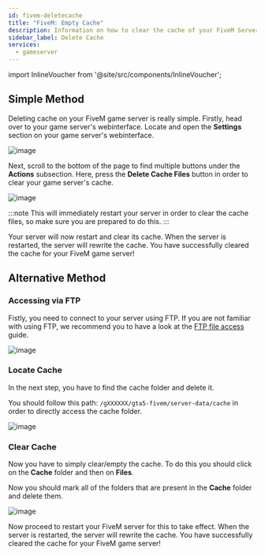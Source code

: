 ```yaml
---
id: fivem-deletecache
title: "FiveM: Empty Cache"
description: Information on how to clear the cache of your FiveM Server from ZAP-Hosting - ZAP-Hosting.com documentation
sidebar_label: Delete Cache
services:
  - gameserver
---
```


import InlineVoucher from '@site/src/components/InlineVoucher';

<InlineVoucher />

## Simple Method

Deleting cache on your FiveM game server is really simple. Firstly, head over to your game server's webinterface. Locate and open the **Settings** section on your game server's webinterface.

![image](https://github.com/zaphosting/docs/assets/42719082/bbdfc816-6160-4e2a-b9ee-74feca4663ed)

Next, scroll to the bottom of the page to find multiple buttons under the **Actions** subsection. Here, press the **Delete Cache Files** button in order to clear your game server's cache.

![image](https://github.com/zaphosting/docs/assets/42719082/f917d7bf-f436-4e6c-b53d-bd2d2df1e4c0)

:::note
This will immediately restart your server in order to clear the cache files, so make sure you are prepared to do this.
:::

Your server will now restart and clear its cache. When the server is restarted, the server will rewrite the cache. You have successfully cleared the cache for your FiveM game server!

## Alternative Method

### Accessing via FTP

Fistly, you need to connect to your server using FTP. If you are not familiar with using FTP, we recommend you to have a look at the [FTP file access](gameserver-ftpaccess.md) guide.

![image](https://screensaver01.zap-hosting.com/index.php/s/EnZBzf2TWoQCQGp/preview)

### Locate Cache

In the next step, you have to find the cache folder and delete it.

You should follow this path: `/gXXXXXX/gta5-fivem/server-data/cache` in order to directly access the cache folder.

![image](https://screensaver01.zap-hosting.com/index.php/s/mgkRTgiLd5ka8dE/preview)

### Clear Cache

Now you have to simply clear/empty the cache. To do this you should click on the **Cache** folder and then on **Files**.

Now you should mark all of the folders that are present in the **Cache** folder and delete them.

![image](https://screensaver01.zap-hosting.com/index.php/s/HXYJfskfXTDRYie/preview)

Now proceed to restart your FiveM server for this to take effect. When the server is restarted, the server will rewrite the cache. You have successfully cleared the cache for your FiveM game server!